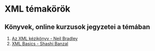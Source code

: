 # XML témakörök

## Könyvek, online kurzusok jegyzetei a témában

1. [Az XML kézikönyv - Neil Bradley](XML-kezikonyv_Neil_Bradley/readme.md)
2. [XML Basics - Shashi Banzal](XML_basics-S_Banzal/readme.md)